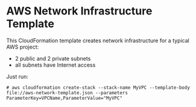 # AWS Network Infrastructure Template

This CloudFormation template creates network infrastructure for a typical AWS project:<br>
* 2 public and 2 private subnets
* all subnets have Internet access


Just run:
```
# aws cloudformation create-stack --stack-name MyVPC --template-body file://aws-network-template.json --parameters ParameterKey=VPCName,ParameterValue="MyVPC"
```
